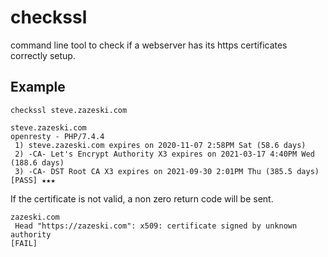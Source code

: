 # checkssl

command line tool to check if a webserver has its https certificates correctly setup.

## Example

`checkssl steve.zazeski.com`
```
steve.zazeski.com
openresty - PHP/7.4.4
 1) steve.zazeski.com expires on 2020-11-07 2:58PM Sat (58.6 days)
 2) -CA- Let's Encrypt Authority X3 expires on 2021-03-17 4:40PM Wed (188.6 days)
 3) -CA- DST Root CA X3 expires on 2021-09-30 2:01PM Thu (385.5 days)
[PASS] ★★★
```

If the certificate is not valid, a non zero return code will be sent. 
```
zazeski.com
 Head "https://zazeski.com": x509: certificate signed by unknown authority
[FAIL]
```